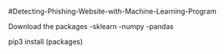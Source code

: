 #Detecting-Phishing-Website-with-Machine-Learning-Program

Download the packages
  -sklearn
  -numpy
  -pandas
 
 pip3 install (packages)
